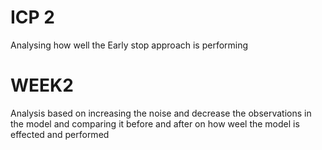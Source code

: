 # ICP 2
 Analysing how well the Early stop approach is performing
 
 # WEEK2 
 
 Analysis based on increasing the noise and decrease the observations in the model and comparing it before and after on how weel the model is effected and performed
